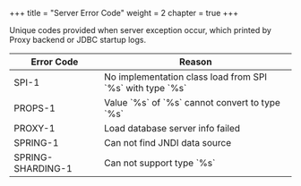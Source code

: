 +++
title = "Server Error Code"
weight = 2
chapter = true
+++

Unique codes provided when server exception occur, which printed by Proxy backend or JDBC startup logs.

| Error Code        | Reason |
| ----------------- | ------ |
| SPI-1             |  No implementation class load from SPI \`%s\` with type \`%s\` |
| PROPS-1           |  Value \`%s\` of \`%s\` cannot convert to type \`%s\` |
| PROXY-1           |  Load database server info failed |
| SPRING-1          |  Can not find JNDI data source |
| SPRING-SHARDING-1 |  Can not support type \`%s\` |
